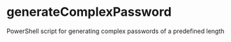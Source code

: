 # generateComplexPassword
PowerShell script for generating complex passwords of a predefined length
